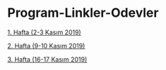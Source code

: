 # Program-Linkler-Odevler

[1. Hafta (2-3 Kasım 2019)](https://github.com/Frontend-Bootcamp-Istanbul/program-linkler-odevler/blob/master/1.hafta-2-3-Kasim.md)

[2. Hafta (9-10 Kasım 2019)](https://github.com/Frontend-Bootcamp-Istanbul/program-linkler-odevler/blob/master/2.hafta-9-10-Kasim.md)

[3. Hafta (16-17 Kasım 2019)](https://github.com/Frontend-Bootcamp-Istanbul/program-linkler-odevler/blob/master/3.hafta-16-17-Kasim.md)
